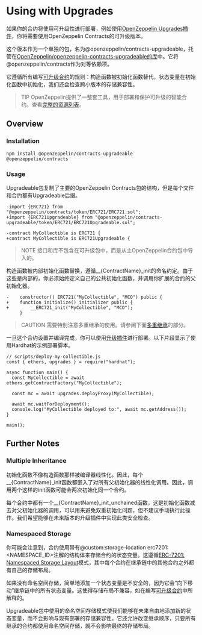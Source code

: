 # Using with Upgrades
如果你的合约将使用可升级性进行部署，例如使用[OpenZeppelin Upgrades插件](/Upgrades-Plugins/Overview.md)，你将需要使用OpenZeppelin Contracts的可升级版本。

这个版本作为一个单独的包，名为@openzeppelin/contracts-upgradeable，托管在[OpenZeppelin/openzeppelin-contracts-upgradeable的库](https://github.com/OpenZeppelin/openzeppelin-contracts-upgradeable)中。它将@openzeppelin/contracts作为对等依赖项。

它遵循所有编写[可升级合约](/Upgrades-Plugins/Writing-Upgradeable-Contracts.md)的规则：构造函数被初始化函数替代，状态变量在初始化函数中初始化，我们还会检查跨小版本的存储兼容性。

> TIP
OpenZeppelin提供了一整套工具，用于部署和保护可升级的智能合约。查看[完整的资源列表](#using-with-upgrades)。

## Overview

### Installation
```
npm install @openzeppelin/contracts-upgradeable @openzeppelin/contracts
```

### Usage
Upgradeable包复制了主要的OpenZeppelin Contracts包的结构，但是每个文件和合约都有Upgradeable后缀。
```
-import {ERC721} from "@openzeppelin/contracts/token/ERC721/ERC721.sol";
+import {ERC721Upgradeable} from "@openzeppelin/contracts-upgradeable/token/ERC721/ERC721Upgradeable.sol";

-contract MyCollectible is ERC721 {
+contract MyCollectible is ERC721Upgradeable {
```

> NOTE
接口和库不包含在可升级包中，而是从主OpenZeppelin合约包中导入的。

构造函数被内部初始化函数替换，遵循__{ContractName}_init的命名约定。由于这些是内部的，你必须始终定义自己的公共初始化函数，并调用你扩展的合约的父初始化器。
```
-    constructor() ERC721("MyCollectible", "MCO") public {
+    function initialize() initializer public {
+        __ERC721_init("MyCollectible", "MCO");
     }
```

> CAUTION
需要特别注意多重继承的使用。请参阅下面[多重继承](#multiple-inheritance)的部分。

一旦这个合约设置并编译完成，你可以使用[升级插件](/Upgrades-Plugins/Overview.md)进行部署。以下片段显示了使用Hardhat的示例部署脚本。
```
// scripts/deploy-my-collectible.js
const { ethers, upgrades } = require("hardhat");

async function main() {
  const MyCollectible = await ethers.getContractFactory("MyCollectible");

  const mc = await upgrades.deployProxy(MyCollectible);

  await mc.waitForDeployment();
  console.log("MyCollectible deployed to:", await mc.getAddress());
}

main();
```

## Further Notes

### Multiple Inheritance
初始化函数不像构造函数那样被编译器线性化。因此，每个__{ContractName}_init函数都嵌入了对所有父初始化器的线性化调用。因此，调用两个这样的init函数可能会两次初始化同一个合约。

每个合约中都有一个__{ContractName}_init_unchained函数，这是初始化函数减去对父初始化器的调用，可以用来避免双重初始化问题，但不建议手动执行此操作。我们希望能够在未来版本的升级插件中实现此类安全检查。

### Namespaced Storage
你可能会注意到，合约使用带有@custom:storage-location erc7201:<NAMESPACE_ID>注解的结构体来存储合约的状态变量。这遵循[ERC-7201: Namespaced Storage Layout](https://eips.ethereum.org/EIPS/eip-7201)模式，其中每个合约在继承链中的其他合约之外都有自己的存储布局。

如果没有命名空间存储，简单地添加一个状态变量是不安全的，因为它会“向下移动”继承链中的所有状态变量。这使得存储布局不兼容，如在编写[可升级合约](/Upgrades-Plugins/Writing-Upgradeable-Contracts.md#修改合约)中所解释的。

Upgradeable包中使用的命名空间存储模式使我们能够在未来自由地添加新的状态变量，而不会影响与现有部署的存储兼容性。它还允许改变继承顺序，只要所有继承的合约都使用命名空间存储，就不会影响最终的存储布局。